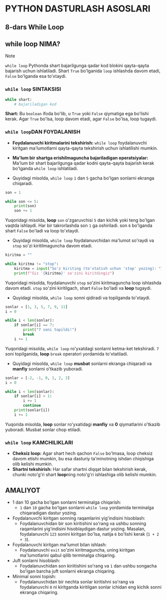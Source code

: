 # PYTHON DASTURLASH ASOSLARI

## 8-dars While Loop

## while loop NIMA?
> [!NOTE]
> `while loop` Pythonda shart bajarilgunga qadar kod blokini qayta-qayta bajarish uchun ishlatiladi. Shart `True` bo'lganida `loop` ishlashda davom etadi, `False` bo'lganda esa to'xtaydi.

### `while loop` SINTAKSISI
```python
while shart:
    # bajariladigan kod
```
**Shart:** Bu `boolean` ifoda bo'lib, u `True` yoki `False` qiymatiga ega bo'lishi kerak. Agar `True` bo'lsa, loop davom etadi, agar `False` bo'lsa, loop tugaydi.

### `while loop`DAN FOYDALANISH
- **Foydalanuvchi kiritmalarini tekshirish:** `while loop` foydalanuvchi kiritgan ma'lumotlarni qayta-qayta tekshirish uchun ishlatilishi mumkin.
- **Ma'lum bir shartga erishilmaguncha bajariladigan operatsiyalar:** Ma'lum bir shart bajarilgunga qadar kodni qayta-qayta bajarish kerak bo'lganda `while loop` ishlatiladi.

- Quyidagi misolda, `while loop` `1` dan `5` gacha bo'lgan sonlarni ekranga chiqaradi.
```python
son = 1

while son <= 5:
    print(son)
    son += 1
```
Yuqoridagi misolda, **loop** `son` o'zgaruvchisi `5` dan kichik yoki teng bo'lgan vaqtda ishlaydi. Har bir takrorlashda son `1` ga oshiriladi. son `6` bo'lganda shart `False` bo'ladi va loop to'xtaydi.

- Quyidagi misolda, `while loop` foydalanuvchidan ma'lumot so'raydi va `stop` so'zi kiritilmaguncha davom etadi.
```python
kiritma = ""

while kiritma != "stop":
    kiritma = input("So'z kiriting (to'xtatish uchun 'stop' yozing): ")
    print(f"Siz '{kiritma}' so'zini kiritdingiz")
```
Yuqoridagi misolda, foydalanuvchi `stop` so'zini kiritmaguncha loop ishlashda davom etadi. `stop` so'zini kiritilgach, shart `False` bo'ladi va **loop** tugaydi.

- Quyidagi misolda, `while loop` sonni qidiradi va topilganda to'xtaydi.
```python
sonlar = [1, 3, 5, 7, 9, 11]
i = 0

while i < len(sonlar):
    if sonlar[i] == 7:
        print("7 soni topildi!")
        break
    i += 1
```
Yuqoridagi misolda, `while loop` ro'yxatdagi sonlarni ketma-ket tekshiradi. `7` soni topilganida, **loop** `break` operatori yordamida to'xtatiladi.

- Quyidagi misolda, `while loop` **musbat** sonlarni ekranga chiqaradi va **manfiy** sonlarni o'tkazib yuboradi.
```python
sonlar = [-2, -1, 0, 1, 2, 3]
i = 0

while i < len(sonlar):
    if sonlar[i] < 1:
        i += 1
        continue
    print(sonlar[i])
    i += 1
```
Yuqorida misolda, **loop** sonlar ro'yxatidagi **manfiy** va **0** qiymatlarini o'tkazib yuboradi. Musbat sonlar chop etiladi.

### `while loop` KAMCHILIKLARI
- **Cheksiz loop:** Agar shart hech qachon `False` bo'lmasa, loop cheksiz davom etishi mumkin, bu esa dasturiy ta'minotning ishdan chiqishiga olib kelishi mumkin.
- **Shartni tekshirish:** Har safar shartni diqqat bilan tekshirish kerak, chunki noto'g'ri shart **loop**ning noto'g'ri ishlashiga olib kelishi mumkin.

## AMALIYOT
- 1 dan 10 gacha bo'lgan sonlarni terminalga chiqarish:
    - `1` dan `10` gacha bo'lgan sonlarni `while loop` yordamida terminalga chiqaradigan dastur yozing.
- Foydalanuvchi kiritgan sonning raqamlarini yig'indisini hisoblash:
    - Foydalanuvchidan bir son kiritishini so'rang va ushbu sonning raqamlarini yig'indisini hisoblaydigan dastur yozing. Masalan, foydalanuvchi `123` sonini kiritgan bo'lsa, natija `6` bo'lishi kerak (`1 + 2 + 3`).
- Foydalanuvchi kiritgan ma'lumot bilan ishlash:
    - Foydalanuvchi `exit` so'zini kiritmaguncha, uning kiritgan ma'lumotlarini qabul qilib terminalga chiqaring.
- Juft sonlarni hisoblash:
    - Foydalanuvchidan son kiriitishini so'rang va `1` dan ushbu songacha bo'lgan barcha juft sonlarni ekranga chiqaring.
- Minimal sonni topish:
    - Foydalanuvchidan bir nechta sonlar kiritishni so'rang va foydalanuvchi `0` ni kiritganda kiritilgan sonlar ichidan eng kichik sonni ekranga chiqaring.